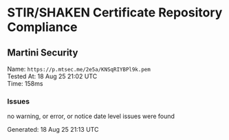 # STIR/SHAKEN Certificate Repository Compliance

## Martini Security

Name: `https://p.mtsec.me/2e5a/KNSqRIYBPl9k.pem`\
Tested At: 18 Aug 25 21:02 UTC\
Time: 158ms

### Issues

no warning, or error, or notice date level issues were found

Generated: 18 Aug 25 21:13 UTC